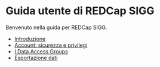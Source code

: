 # Guida utente di REDCap SIGG
Benvenuto nella guida per REDCap SIGG.

- [Introduzione](introduzione.md)
- [Account: sicurezza e privilegi](utenze.md)
- [I Data Access Groups](DAG.md)
- [Esportazione dati](esportazione.md)
